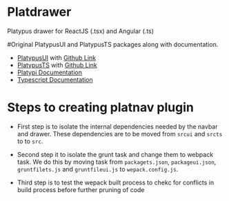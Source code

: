 # Platdrawer
Platypus drawer for ReactJS (.tsx) and Angular (.ts)

#Original PlatypusUI and PlatypusTS packages along with documentation.

+ [PlatypusUI](https://www.npmjs.com/package/platypusui) with [Github Link](https://github.com/Platypi/platypusui)
+ [PlatypusTS](https://www.npmjs.com/package/platypus) with [Github Link](https://github.com/Platypi/platypusts)
+ [Platypi Documentation](http://platypusts.com/docs/api)
+ [Typescript Documentation](https://www.typescriptlang.org/docs/home.html)

# Steps to creating platnav plugin

+ First step is to isolate the internal dependencies needed by the navbar and drawer. These dependencies are to be moved from `srcui` and `srcts` to to `src`. 
    
+ Second step it to isolate the grunt task and change them to webpack task. We do this by moving task from `packagets.json`, `packageui.json`, `gruntfilets.js` and `gruntfileui.js` to `wepack.config.js`.
    
+ Third step is to test the wepack built process to chekc for conflicts in build process before further pruning of code

